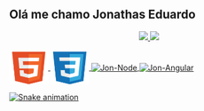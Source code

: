 ## Olá me chamo Jonathas Eduardo

<div align="center">
  <a href="https://github.com/JonathasEduardo">
  <img height="42%" src="https://github-readme-stats.vercel.app/api?username=JonathasEduardo&show_icons=true&theme=dark&include_all_commits=true&count_private=true"/>
  <img height="50%" src="https://github-readme-stats.vercel.app/api/top-langs/?username=JonathasEduardo&layout=compact&langs_count=7&theme=dark"/>
</div>
  
  </div>
<div style="display: inline_block"><br>         
  <img align="center" alt="Jon-HTML" height="60" width="70" src="https://raw.githubusercontent.com/devicons/devicon/master/icons/html5/html5-original.svg">
  <img align="center" alt="Jon-CSS" height="60" width="70" src="https://raw.githubusercontent.com/devicons/devicon/master/icons/css3/css3-original.svg">
  <img align="center" alt="Jon-Node" height="70" width="80" src="https://cdn.jsdelivr.net/gh/devicons/devicon/icons/nodejs/nodejs-original.svg"/>
  <img align="center" alt="Jon-Angular" height="70" width="80" src="https://cdn.jsdelivr.net/gh/devicons/devicon/icons/angularjs/angularjs-original.svg" />
          
</div>

![Snake animation](https://github.com/LuigiGF/LuigiGF/blob/output/github-contribution-grid-snake.svg)

